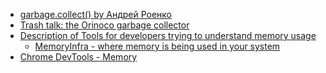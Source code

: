 - <a href="https://habr.com/ru/company/oleg-bunin/blog/433318/" target="_blank">garbage.collect() by Андрей Роенко</a>
- <a href="https://v8.dev/blog/trash-talk" target="_blank">Trash talk: the Orinoco garbage collector</a>
- <a href="https://chromium.googlesource.com/chromium/src/+/refs/heads/main/docs/memory/tools.md#real-world-leak-detector" target="_blank">Description of Tools for developers trying to understand memory usage</a>
  - <a href="" target="_blank"></a>[MemoryInfra - where memory is being used in your system](https://chromium.googlesource.com/chromium/src/+/refs/heads/main/docs/memory-infra)
- <a href="https://developer.chrome.com/docs/devtools/#memory" target="_blank">Chrome DevTools - Memory</a>
